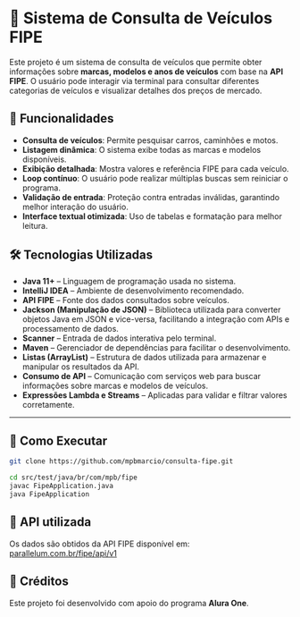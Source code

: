 # 🚗 Sistema de Consulta de Veículos FIPE

Este projeto é um sistema de consulta de veículos que permite obter informações sobre **marcas, modelos e anos de veículos** com base na **API FIPE**. O usuário pode interagir via terminal para consultar diferentes categorias de veículos e visualizar detalhes dos preços de mercado.

## 📌 Funcionalidades

- **Consulta de veículos**: Permite pesquisar carros, caminhões e motos.
- **Listagem dinâmica**: O sistema exibe todas as marcas e modelos disponíveis.
- **Exibição detalhada**: Mostra valores e referência FIPE para cada veículo.
- **Loop contínuo**: O usuário pode realizar múltiplas buscas sem reiniciar o programa.
- **Validação de entrada**: Proteção contra entradas inválidas, garantindo melhor interação do usuário.
- **Interface textual otimizada**: Uso de tabelas e formatação para melhor leitura.

## 🛠️ Tecnologias Utilizadas

- **Java 11+** – Linguagem de programação usada no sistema.
- **IntelliJ IDEA** – Ambiente de desenvolvimento recomendado.
- **API FIPE** – Fonte dos dados consultados sobre veículos.
- **Jackson (Manipulação de JSON)** – Biblioteca utilizada para converter objetos Java em JSON e vice-versa, facilitando a integração com APIs e processamento de dados.
- **Scanner** – Entrada de dados interativa pelo terminal.
- **Maven** – Gerenciador de dependências para facilitar o desenvolvimento.
- **Listas (ArrayList)** – Estrutura de dados utilizada para armazenar e manipular os resultados da API.
- **Consumo de API** – Comunicação com serviços web para buscar informações sobre marcas e modelos de veículos.
- **Expressões Lambda e Streams** – Aplicadas para validar e filtrar valores corretamente.

---

## 🚀 Como Executar

```sh
git clone https://github.com/mpbmarcio/consulta-fipe.git

cd src/test/java/br/com/mpb/fipe
javac FipeApplication.java
java FipeApplication
```

## 🔗 API utilizada
Os dados são obtidos da API FIPE disponível em:
[parallelum.com.br/fipe/api/v1](https://parallelum.com.br/fipe/api/v1)

## 📜 Créditos
Este projeto foi desenvolvido com apoio do programa **Alura One**.
